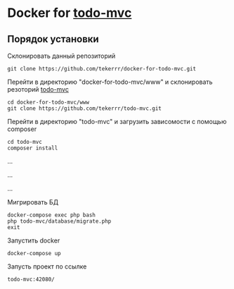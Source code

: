 # Docker for [todo-mvc](https://github.com/tekerrr/todo-mvc)
## Порядок установки
Склонировать данный репозиторий
    
    git clone https://github.com/tekerrr/docker-for-todo-mvc.git

Перейти в директорию "docker-for-todo-mvc/www" и склонировать резоторий [todo-mvc](https://github.com/tekerrr/todo-mvc)

    cd docker-for-todo-mvc/www    
    git clone https://github.com/tekerrr/todo-mvc.git
    
Перейти в директорию "todo-mvc" и загрузить зависомости с помощью composer

    cd todo-mvc    
    composer install

...

...

...

Мигрировать БД

    docker-compose exec php bash
    php todo-mvc/database/migrate.php
    exit

Запустить docker

    docker-compose up
    
Запусть проект по ссылке

    todo-mvc:42080/
